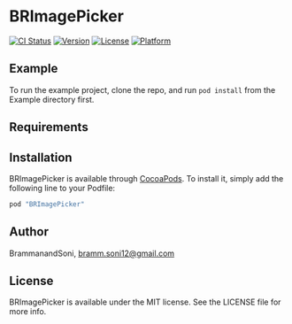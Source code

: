 # BRImagePicker

[![CI Status](http://img.shields.io/travis/BrammanandSoni/BRImagePicker.svg?style=flat)](https://travis-ci.org/BrammanandSoni/BRImagePicker)
[![Version](https://img.shields.io/cocoapods/v/BRImagePicker.svg?style=flat)](http://cocoapods.org/pods/BRImagePicker)
[![License](https://img.shields.io/cocoapods/l/BRImagePicker.svg?style=flat)](http://cocoapods.org/pods/BRImagePicker)
[![Platform](https://img.shields.io/cocoapods/p/BRImagePicker.svg?style=flat)](http://cocoapods.org/pods/BRImagePicker)

## Example

To run the example project, clone the repo, and run `pod install` from the Example directory first.

## Requirements

## Installation

BRImagePicker is available through [CocoaPods](http://cocoapods.org). To install
it, simply add the following line to your Podfile:

```ruby
pod "BRImagePicker"
```

## Author

BrammanandSoni, bramm.soni12@gmail.com

## License

BRImagePicker is available under the MIT license. See the LICENSE file for more info.

